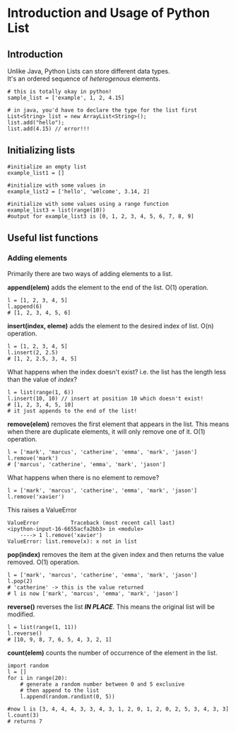 # Introduction and Usage of Python List

## Introduction

Unlike Java, Python Lists can store different data types.  
It's an ordered sequence of *heterogenous* elements.  

    # this is totally okay in python!
    sample_list = ['example', 1, 2, 4.15]
    
    # in java, you'd have to declare the type for the list first
    List<String> list = new ArrayList<String>();
    list.add("hello");
    list.add(4.15) // error!!!

## Initializing lists

    #initialize an empty list
    example_list1 = []

    #initialize with some values in
    example_list2 = ['hello', 'welcome', 3.14, 2]

    #initialize with some values using a range function
    example_list3 = list(range(10))
    #output for example_list3 is [0, 1, 2, 3, 4, 5, 6, 7, 8, 9]

## Useful list functions

### Adding elements

Primarily there are two ways of adding elements to a list.

**append(elem)** adds the element to the end of the list. O(1) operation.

    l = [1, 2, 3, 4, 5]
    l.append(6)
    # [1, 2, 3, 4, 5, 6]

**insert(index, eleme)** adds the element to the desired index of list. O(n) operation.

    l = [1, 2, 3, 4, 5]
    l.insert(2, 2.5)
    # [1, 2, 2.5, 3, 4, 5]

What happens when the index doesn't exist? i.e. the list has the length less than the value of *index*?

    l = list(range(1, 6))
    l.insert(10, 10) // insert at position 10 which doesn't exist!
    # [1, 2, 3, 4, 5, 10]
    # it just appends to the end of the list!

**remove(elem)** removes the first element that appears in the list. This means when there are duplicate elements, it will only remove one of it. O(1) operation.

    l = ['mark', 'marcus', 'catherine', 'emma', 'mark', 'jason']
    l.remove('mark')
    # ['marcus', 'catherine', 'emma', 'mark', 'jason']

What happens when there is no element to remove?

    l = ['mark', 'marcus', 'catherine', 'emma', 'mark', 'jason']
    l.remove('xavier')

This raises a ValueError

    ValueError          Traceback (most recent call last)
    <ipython-input-16-6655acfa2bb3> in <module>
        ----> 1 l.remove('xavier')
    ValueError: list.remove(x): x not in list

**pop(index)** removes the item at the given index and then returns the value removed. O(1) operation.

    l = ['mark', 'marcus', 'catherine', 'emma', 'mark', 'jason']
    l.pop(2)
    # 'catherine' -> this is the value returned
    # l is now ['mark', 'marcus', 'emma', 'mark', 'jason']

**reverse()** reverses the list ***IN PLACE***. This means the original list will be modified.

    l = list(range(1, 11))
    l.reverse()
    # [10, 9, 8, 7, 6, 5, 4, 3, 2, 1]

**count(elem)** counts the number of occurrence of the element in the list.

    import random
    l = []
    for i in range(20):
        # generate a random number between 0 and 5 exclusive
        # then append to the list
        l.append(random.randint(0, 5))
    
    #now l is [3, 4, 4, 4, 3, 3, 4, 3, 1, 2, 0, 1, 2, 0, 2, 5, 3, 4, 3, 3]
    l.count(3)
    # returns 7